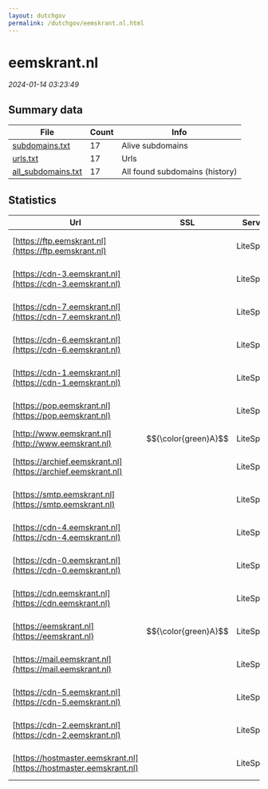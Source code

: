 ```yaml
---
layout: dutchgov
permalink: /dutchgov/eemskrant.nl.html
---
```



# eemskrant.nl
*2024-01-14 03:23:49*
## Summary data


| File       | Count | Info |
|------------|-------|------|
|[subdomains.txt](/data/eemskrant.nl/subdomains.txt)|17|Alive subdomains|
|[urls.txt](/data/eemskrant.nl/urls.txt)|17|Urls|
|[all_subdomains.txt](/data/eemskrant.nl/all_subdomains.txt)|17|All found subdomains (history)|


## Statistics


| Url | SSL | Server | Cookie | HSTS | CSP | XFO | XXP | RP | Tech |Title |
|------------|-------|------|------|------|------|------|------|------|------|------|
|[https://ftp.eemskrant.nl](https://ftp.eemskrant.nl)| |LiteSpeed| | | | | | :white_check_mark: |Bootstrap HTTP/3 LiteSpeed|Domeinnaam geres...|
|[https://cdn-3.eemskrant.nl](https://cdn-3.eemskrant.nl)| |LiteSpeed| | | | | | :white_check_mark: |Bootstrap HTTP/3 LiteSpeed|Domeinnaam geres...|
|[https://cdn-7.eemskrant.nl](https://cdn-7.eemskrant.nl)| |LiteSpeed| | | | | | :white_check_mark: |Bootstrap HTTP/3 LiteSpeed|Domeinnaam geres...|
|[https://cdn-6.eemskrant.nl](https://cdn-6.eemskrant.nl)| |LiteSpeed| | | | | | :white_check_mark: |Bootstrap HTTP/3 LiteSpeed|Domeinnaam geres...|
|[https://cdn-1.eemskrant.nl](https://cdn-1.eemskrant.nl)| |LiteSpeed| | | | | | :white_check_mark: |Bootstrap HTTP/3 LiteSpeed|Domeinnaam geres...|
|[https://pop.eemskrant.nl](https://pop.eemskrant.nl)| |LiteSpeed| | | | | | :white_check_mark: |Bootstrap HTTP/3 LiteSpeed|Domeinnaam geres...|
|[http://www.eemskrant.nl](http://www.eemskrant.nl)| $${\color{green}A}$$ |LiteSpeed| | | | | | :white_check_mark: |LiteSpeed|301 Moved Perman...|
|[https://archief.eemskrant.nl](https://archief.eemskrant.nl)| |LiteSpeed| | | | | | :white_check_mark: |Bootstrap HTTP/3 LiteSpeed|Domeinnaam geres...|
|[https://smtp.eemskrant.nl](https://smtp.eemskrant.nl)| |LiteSpeed| | | | | | :white_check_mark: |Bootstrap HTTP/3 LiteSpeed|Domeinnaam geres...|
|[https://cdn-4.eemskrant.nl](https://cdn-4.eemskrant.nl)| |LiteSpeed| | | | | | :white_check_mark: |Bootstrap HTTP/3 LiteSpeed|Domeinnaam geres...|
|[https://cdn-0.eemskrant.nl](https://cdn-0.eemskrant.nl)| |LiteSpeed| | | | | | :white_check_mark: |Bootstrap HTTP/3 LiteSpeed|Domeinnaam geres...|
|[https://cdn.eemskrant.nl](https://cdn.eemskrant.nl)| |LiteSpeed| | | | | | :white_check_mark: |Bootstrap HTTP/3 LiteSpeed|Domeinnaam geres...|
|[https://eemskrant.nl](https://eemskrant.nl)| $${\color{green}A}$$ |LiteSpeed| | | | | | :white_check_mark: |HTTP/3 LiteSpeed PHP:8.2.11|Database Error|
|[https://mail.eemskrant.nl](https://mail.eemskrant.nl)| |LiteSpeed| | | | | | :white_check_mark: |Bootstrap HTTP/3 LiteSpeed|Domeinnaam geres...|
|[https://cdn-5.eemskrant.nl](https://cdn-5.eemskrant.nl)| |LiteSpeed| | | | | | :white_check_mark: |Bootstrap HTTP/3 LiteSpeed|Domeinnaam geres...|
|[https://cdn-2.eemskrant.nl](https://cdn-2.eemskrant.nl)| |LiteSpeed| | | | | | :white_check_mark: |Bootstrap HTTP/3 LiteSpeed|Domeinnaam geres...|
|[https://hostmaster.eemskrant.nl](https://hostmaster.eemskrant.nl)| |LiteSpeed| | | | | | :white_check_mark: |Bootstrap HTTP/3 LiteSpeed|Domeinnaam geres...|